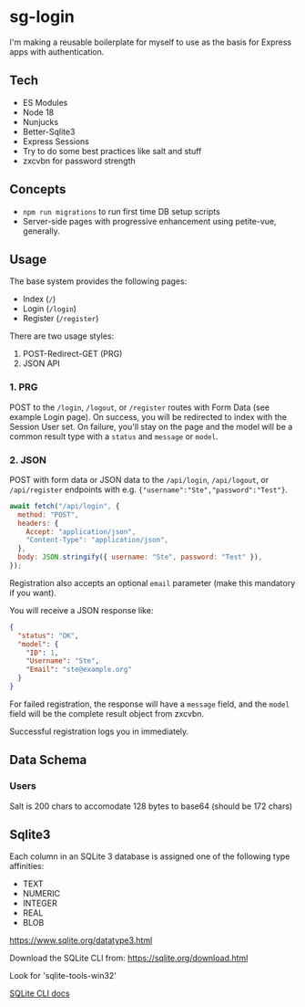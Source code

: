 # sg-login

I'm making a reusable boilerplate for myself to use as the basis for Express apps with authentication.

## Tech

- ES Modules
- Node 18
- Nunjucks
- Better-Sqlite3
- Express Sessions
- Try to do some best practices like salt and stuff
- zxcvbn for password strength

## Concepts

- `npm run migrations` to run first time DB setup scripts
- Server-side pages with progressive enhancement using petite-vue, generally.

## Usage

The base system provides the following pages:

- Index (`/`)
- Login (`/login`)
- Register (`/register`)

There are two usage styles:

1.  POST-Redirect-GET (PRG)
2.  JSON API

### 1. PRG

POST to the `/login`, `/logout`, or `/register` routes with Form Data (see example Login page). On success, you will be redirected to index with the Session User set. On failure, you'll stay on the page and the model will be a common result type with a `status` and `message` or `model`.

### 2. JSON

POST with form data or JSON data to the `/api/login`, `/api/logout`, or `/api/register` endpoints with e.g. `{"username":"Ste","password":"Test"}`.

```js
await fetch("/api/login", {
  method: "POST",
  headers: {
    Accept: "application/json",
    "Content-Type": "application/json",
  },
  body: JSON.stringify({ username: "Ste", password: "Test" }),
});
```

Registration also accepts an optional `email` parameter (make this mandatory if you want).

You will receive a JSON response like:

```json
{
  "status": "OK",
  "model": {
    "ID": 1,
    "Username": "Ste",
    "Email": "ste@example.org"
  }
}
```

For failed registration, the response will have a `message` field, and the `model` field will be the complete result object from zxcvbn.

Successful registration logs you in immediately.

## Data Schema

### Users

Salt is 200 chars to accomodate 128 bytes to base64 (should be 172 chars)

## Sqlite3

Each column in an SQLite 3 database is assigned one of the following type affinities:

- TEXT
- NUMERIC
- INTEGER
- REAL
- BLOB

<https://www.sqlite.org/datatype3.html>

Download the SQLite CLI from: <https://sqlite.org/download.html>

Look for 'sqlite-tools-win32'

[SQLite CLI docs](https://sqlite.org/cli.html)
